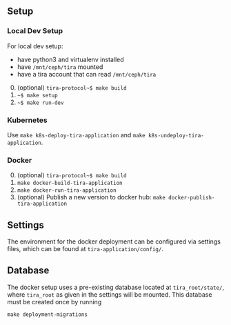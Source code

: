 ## Setup

### Local Dev Setup

For local dev setup:
  - have python3 and virtualenv installed
  - have `/mnt/ceph/tira` mounted
  - have a tira account that can read `/mnt/ceph/tira`
 
0. (optional) `tira-protocol~$ make build`
1. `~$ make setup`
2. `~$ make run-dev`

### Kubernetes

Use `make k8s-deploy-tira-application` and `make k8s-undeploy-tira-application`.

### Docker

0. (optional) `tira-protocol~$ make build`
1. `make docker-build-tira-application`
2. `make docker-run-tira-application`
3. (optional) Publish a new version to docker hub: `make docker-publish-tira-application`

## Settings 

The environment for the docker deployment can be configured via settings files, which can be found at `tira-application/config/`. 

## Database

The docker setup uses a pre-existing database located at `tira_root/state/`, where `tira_root` as given in the settings will be mounted. This database must be created once by running 

`make deployment-migrations`
